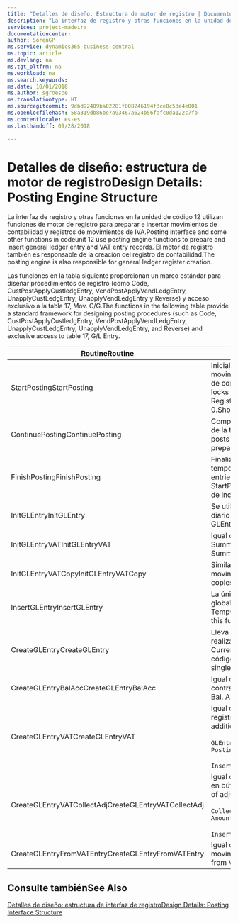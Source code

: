 ```yaml
---
title: "Detalles de diseño: Estructura de motor de registro | Documentos de Microsoft"
description: "La interfaz de registro y otras funciones en la unidad de código 12 utilizan funciones de motor de registro para preparar e insertar movimientos de contabilidad y registros de movimientos de IVA. El motor de registro también es responsable de la creación del registro de contabilidad."
services: project-madeira
documentationcenter: 
author: SorenGP
ms.service: dynamics365-business-central
ms.topic: article
ms.devlang: na
ms.tgt_pltfrm: na
ms.workload: na
ms.search.keywords: 
ms.date: 10/01/2018
ms.author: sgroespe
ms.translationtype: HT
ms.sourcegitcommit: 9dbd92409ba02281f008246194f3ce0c53e4e001
ms.openlocfilehash: 58a319db86be7a93467a624b56fafc0da122c7fb
ms.contentlocale: es-es
ms.lasthandoff: 09/28/2018

---
```

# <a name="design-details-posting-engine-structure"></a><span data-ttu-id="a4d0c-104">Detalles de diseño: estructura de motor de registro</span><span class="sxs-lookup"><span data-stu-id="a4d0c-104">Design Details: Posting Engine Structure</span></span>
<span data-ttu-id="a4d0c-105">La interfaz de registro y otras funciones en la unidad de código 12 utilizan funciones de motor de registro para preparar e insertar movimientos de contabilidad y registros de movimientos de IVA.</span><span class="sxs-lookup"><span data-stu-id="a4d0c-105">Posting interface and some other functions in codeunit 12 use posting engine functions to prepare and insert general ledger entry and VAT entry records.</span></span> <span data-ttu-id="a4d0c-106">El motor de registro también es responsable de la creación del registro de contabilidad.</span><span class="sxs-lookup"><span data-stu-id="a4d0c-106">The posting engine is also responsible for general ledger register creation.</span></span>  
  
 <span data-ttu-id="a4d0c-107">Las funciones en la tabla siguiente proporcionan un marco estándar para diseñar procedimientos de registro (como Code, CustPostApplyCustledgEntry, VendPostApplyVendLedgEntry, UnapplyCustLedgEntry, UnapplyVendLedgEntry y Reverse) y acceso exclusivo a la tabla 17, Mov. C/G.</span><span class="sxs-lookup"><span data-stu-id="a4d0c-107">The functions in the following table provide a standard framework for designing posting procedures (such as Code, CustPostApplyCustledgEntry, VendPostApplyVendLedgEntry, UnapplyCustLedgEntry, UnapplyVendLedgEntry, and Reverse) and exclusive access to table 17, G/L Entry.</span></span>  
  
|<span data-ttu-id="a4d0c-108">Routine</span><span class="sxs-lookup"><span data-stu-id="a4d0c-108">Routine</span></span>|<span data-ttu-id="a4d0c-109">Description</span><span class="sxs-lookup"><span data-stu-id="a4d0c-109">Description</span></span>|  
|-------------|---------------------------------------|  
|<span data-ttu-id="a4d0c-110">StartPosting</span><span class="sxs-lookup"><span data-stu-id="a4d0c-110">StartPosting</span></span>|<span data-ttu-id="a4d0c-111">Inicializa el búfer de registro TempGLEntryBuf, bloquea las tablas de movimientos de contabilidad y de IVA e inicializa el periodo contable, el registro de contabilidad y el tipo de cambio.</span><span class="sxs-lookup"><span data-stu-id="a4d0c-111">Initializes posting buffer TempGLEntryBuf, locks G/L Entry and VAT Entry tables, and initializes Accounting Period, G/L Register, and Exchange Rate.</span></span> <span data-ttu-id="a4d0c-112">Si se le llama solo una vez, NextEntryNo es 0.</span><span class="sxs-lookup"><span data-stu-id="a4d0c-112">Should be called only once, then NextEntryNo is 0.</span></span>|  
|<span data-ttu-id="a4d0c-113">ContinuePosting</span><span class="sxs-lookup"><span data-stu-id="a4d0c-113">ContinuePosting</span></span>|<span data-ttu-id="a4d0c-114">Comprueba y registra el IVA no realizado para el incremento NextTransactionNo de la transacción anterior y prepara el registro de la línea siguiente.</span><span class="sxs-lookup"><span data-stu-id="a4d0c-114">Checks and posts unrealized VAT for previous transaction increment NextTransactionNo and prepares post of next line.</span></span>|  
|<span data-ttu-id="a4d0c-115">FinishPosting</span><span class="sxs-lookup"><span data-stu-id="a4d0c-115">FinishPosting</span></span>|<span data-ttu-id="a4d0c-116">Finaliza el registro insertando los movimientos de contabilidad desde el búfer temporal a la tabla de la base de datos.</span><span class="sxs-lookup"><span data-stu-id="a4d0c-116">Completes posting by inserting G/L entries from temporary buffer into database table.</span></span> <span data-ttu-id="a4d0c-117">Se utiliza siempre con StartPosting.</span><span class="sxs-lookup"><span data-stu-id="a4d0c-117">Always used together with StartPosting.</span></span> <span data-ttu-id="a4d0c-118">Comprueba la presencia de inconsistencias.</span><span class="sxs-lookup"><span data-stu-id="a4d0c-118">Checks for inconsistencies.</span></span>|  
|<span data-ttu-id="a4d0c-119">InitGLEntry</span><span class="sxs-lookup"><span data-stu-id="a4d0c-119">InitGLEntry</span></span>|<span data-ttu-id="a4d0c-120">Se utiliza para inicializar un nuevo movimiento de contabilidad para la línea de diario general.</span><span class="sxs-lookup"><span data-stu-id="a4d0c-120">Used to initialize new G/L entry for Gen. Jnl Line.</span></span> <span data-ttu-id="a4d0c-121">Devuelve GLEntry como parámetro.</span><span class="sxs-lookup"><span data-stu-id="a4d0c-121">Returns GLEntry as parameter.</span></span>|  
|<span data-ttu-id="a4d0c-122">InitGLEntryVAT</span><span class="sxs-lookup"><span data-stu-id="a4d0c-122">InitGLEntryVAT</span></span>|<span data-ttu-id="a4d0c-123">Igual que InitGLEntry, pero también asigna Cta. contrapartida y SummarizeVAT.</span><span class="sxs-lookup"><span data-stu-id="a4d0c-123">Same as InitGLEntry, but also assigns Bal. Account No. and SummarizeVAT.</span></span>|  
|<span data-ttu-id="a4d0c-124">InitGLEntryVATCopy</span><span class="sxs-lookup"><span data-stu-id="a4d0c-124">InitGLEntryVATCopy</span></span>|<span data-ttu-id="a4d0c-125">Similar a InitGLEntryVAT, pero también copia datos de grupos de registro desde movimientos de IVA antes de SummarizeVAT.</span><span class="sxs-lookup"><span data-stu-id="a4d0c-125">Similar to InitGLEntryVAT, but also copies posting groups data from VAT Entry before SummarizeVAT.</span></span>|  
|<span data-ttu-id="a4d0c-126">InsertGLEntry</span><span class="sxs-lookup"><span data-stu-id="a4d0c-126">InsertGLEntry</span></span>|<span data-ttu-id="a4d0c-127">La única función que inserta el movimiento de contabilidad general en la tabla global TempGLEntryBuf.</span><span class="sxs-lookup"><span data-stu-id="a4d0c-127">The only function that inserts G/L entry into global TempGLEntryBuf table.</span></span> <span data-ttu-id="a4d0c-128">Utilice siempre esta función para insertar.</span><span class="sxs-lookup"><span data-stu-id="a4d0c-128">Always use this function for insert.</span></span>|  
|<span data-ttu-id="a4d0c-129">CreateGLEntry</span><span class="sxs-lookup"><span data-stu-id="a4d0c-129">CreateGLEntry</span></span>|<span data-ttu-id="a4d0c-130">Lleva a cabo una acción InitGLEntry, asigna un importe adicional de divisa y realiza una acción InsertGLEntry.</span><span class="sxs-lookup"><span data-stu-id="a4d0c-130">Performs an InitGLEntry, assigns Additional Currency Amount, and then performs InsertGLEntry.</span></span> <span data-ttu-id="a4d0c-131">Reemplaza varias líneas de código con una sola llamada a función.</span><span class="sxs-lookup"><span data-stu-id="a4d0c-131">Replaces several lines of code with a single function call.</span></span>|  
|<span data-ttu-id="a4d0c-132">CreateGLEntryBalAcc</span><span class="sxs-lookup"><span data-stu-id="a4d0c-132">CreateGLEntryBalAcc</span></span>|<span data-ttu-id="a4d0c-133">Igual que CreateGLEntry, pero también asigna Tipo contrapartida y Cta. contrapartida.</span><span class="sxs-lookup"><span data-stu-id="a4d0c-133">Same as CreateGLEntry, but also assigns Bal. Account Type and Bal. Account No.</span></span>|  
|<span data-ttu-id="a4d0c-134">CreateGLEntryVAT</span><span class="sxs-lookup"><span data-stu-id="a4d0c-134">CreateGLEntryVAT</span></span>|<span data-ttu-id="a4d0c-135">Igual que CreateGLEntry, pero con procesamiento adicional para grupos de registro y guardado en búfer temporal de IVA:</span><span class="sxs-lookup"><span data-stu-id="a4d0c-135">Same as CreateGLEntry, but with additional processing for posting groups and saving to temporary VAT buffer:</span></span><br /><br /> `GLEntry.CopyPostingGroupsFromDtldCVBuf(DtldCVLedgEntryBuf,GenJnlLine."Gen. Posting Type");`<br /><br /> `InsertVATEntriesFromTemp(DtldCVLedgEntryBuf,GLEntry);`|  
|<span data-ttu-id="a4d0c-136">CreateGLEntryVATCollectAdj</span><span class="sxs-lookup"><span data-stu-id="a4d0c-136">CreateGLEntryVATCollectAdj</span></span>|<span data-ttu-id="a4d0c-137">Igual que CreateGLEntry, pero con recopilación adicional de ajustes y guardado en búfer temporal de IVA:</span><span class="sxs-lookup"><span data-stu-id="a4d0c-137">Same as CreateGLEntry, but with additional collection of adjustments and saving to temporary VAT buffer:</span></span><br /><br /> `CollectAdjustment(AdjAmount,GLEntry.Amount,GLEntry."Additional-Currency Amount",OriginalDateSet);`<br /><br /> `InsertVATEntriesFromTemp(DtldCVLedgEntryBuf,GLEntry);`|  
|<span data-ttu-id="a4d0c-138">CreateGLEntryFromVATEntry</span><span class="sxs-lookup"><span data-stu-id="a4d0c-138">CreateGLEntryFromVATEntry</span></span>|<span data-ttu-id="a4d0c-139">Igual que CreateGLEntry, pero también copia grupos de registro desde movimientos de IVA.</span><span class="sxs-lookup"><span data-stu-id="a4d0c-139">Same as CreateGLEntry, but also copies posting groups from VAT entry.</span></span>|  
  
## <a name="see-also"></a><span data-ttu-id="a4d0c-140">Consulte también</span><span class="sxs-lookup"><span data-stu-id="a4d0c-140">See Also</span></span>  
 [<span data-ttu-id="a4d0c-141">Detalles de diseño: estructura de interfaz de registro</span><span class="sxs-lookup"><span data-stu-id="a4d0c-141">Design Details: Posting Interface Structure</span></span>](design-details-posting-interface-structure.md)
